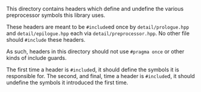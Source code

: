 This directory contains headers which define and undefine the various preprocessor symbols this library uses.

These headers are meant to be `#include`ed once by `detail/prologue.hpp` and `detail/epilogue.hpp` each via `detail/preprocessor.hpp`. No other file should `#include` these headers.

As such, headers in this directory should not use `#pragma once` or other kinds of include guards.

The first time a header is `#include`d, it should define the symbols it is responsible for. The second, and final, time a header is `#include`d, it should undefine the symbols it introduced the first time.

